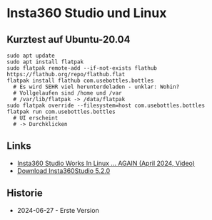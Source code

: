 Insta360 Studio und Linux
=========================

Kurztest auf Ubuntu-20.04
-------------------------

```
sudo apt update
sudo apt install flatpak
sudo flatpak remote-add --if-not-exists flathub https://flathub.org/repo/flathub.flat
flatpak install flathub com.usebottles.bottles
  # Es wird SEHR viel herunterdeladen - unklar: Wohin?
  # Vollgelaufen sind /home und /var
  # /var/lib/flatpak -> /data/flatpak
sudo flatpak override --filesystem=host com.usebottles.bottles
flatpak run com.usebottles.bottles
  # UI erscheint
  # -> Durchklicken
```


Links
-----

- [Insta360 Studio Works In Linux ... AGAIN (April 2024, Video)](https://www.youtube.com/watch?v=i5U5AGn0apA)
- [Download Insta360Studio 5.2.0](https://file.insta360.com/static/256bd8b05bfddf6db3326c37b8baa04d/Insta360Studio_5.2.0(RC_build30)_20240612_172647_1718184906680.exe)

Historie
--------

- 2024-06-27 - Erste Version
